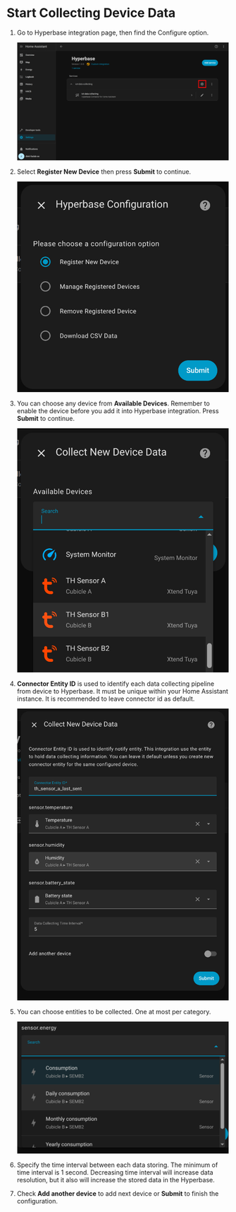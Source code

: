 # Start Collecting Device Data

1. Go to Hyperbase integration page, then find the Configure option.
   
   ![onboarding-10](_media/onboarding-10.jpg ':size=80%')
2. Select **Register New Device** then press **Submit** to continue.
   
   ![onboarding-12](_media/onboarding-12.jpg ':size=40%')
3. You can choose any device from **Available Devices**. Remember to enable the device before you add it into Hyperbase integration. Press **Submit** to continue.
   
   ![onboarding-13](_media/onboarding-13.jpg ':size=40%')
4. **Connector Entity ID** is used to identify each data collecting pipeline from device to Hyperbase. It must be unique within your Home Assistant instance. It is recommended to leave connector id as default.
   
   ![onboarding-11](_media/onboarding-11.jpg ':size=40%')
5. You can choose entities to be collected. One at most per category.
   
   ![onboarding-14](_media/onboarding-14.jpg ':size=40%')
6. Specify the time interval between each data storing. The minimum of time interval is 1 second. Decreasing time interval will increase data resolution, but it also will increase the stored data in the Hyperbase.
7. Check **Add another device** to add next device or **Submit** to finish the configuration. 
